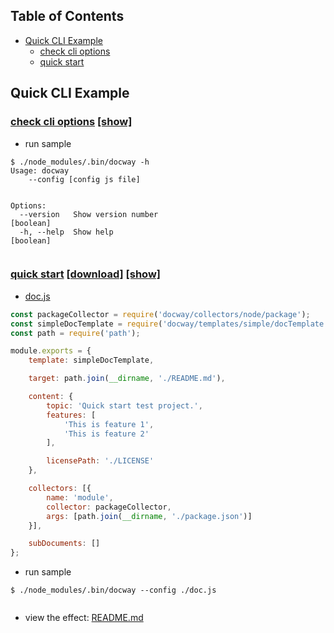 
## Table of Contents
- [Quick CLI Example](#quick-cli-example)
  * [check cli options](#check-cli-options)
  * [quick start](#quick-start)

## Quick CLI Example

### [check cli options](../../../sample/cli/options)  [[show]](images/samples-sample-0.gif)



- run sample

```
$ ./node_modules/.bin/docway -h 
Usage: docway
    --config [config js file]


Options:
  --version   Show version number                                      [boolean]
  -h, --help  Show help                                                [boolean]


```



### [quick start](../../../sample/cli/quickStart) [[download]](https://github.com/LoveKino/docway/raw/master/sample/cli/quickstart.tar.gz) [[show]](images/samples-sample-1.gif)

- [doc.js](../../../../doc/subdocs/0)

```js
const packageCollector = require('docway/collectors/node/package');
const simpleDocTemplate = require('docway/templates/simple/docTemplate.js');
const path = require('path');

module.exports = {
    template: simpleDocTemplate,

    target: path.join(__dirname, './README.md'),

    content: {
        topic: 'Quick start test project.',
        features: [
            'This is feature 1',
            'This is feature 2'
        ],

        licensePath: './LICENSE'
    },

    collectors: [{
        name: 'module',
        collector: packageCollector,
        args: [path.join(__dirname, './package.json')]
    }],

    subDocuments: []
};

```

- run sample

```
$ ./node_modules/.bin/docway --config ./doc.js 


```

- view the effect: [README.md](../../../../doc/subdocs/0)

